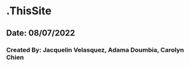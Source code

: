 # .ThisSite

## Date: 08/07/2022

### Created By: Jacquelin Velasquez, Adama Doumbia, Carolyn Chien
